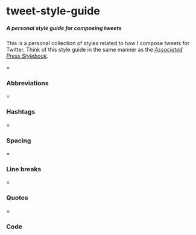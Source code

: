 tweet-style-guide
=================

##### A personal style guide for composing tweets

This is a personal collection of styles related to how I compose tweets for Twitter. Think of this style guide in the same manner as the [_Associated Press Stylebook_](http://en.wikipedia.org/wiki/AP_Stylebook).


=

### Abbreviations


=

### Hashtags


=

### Spacing


=

### Line breaks


=

### Quotes


=

### Code
